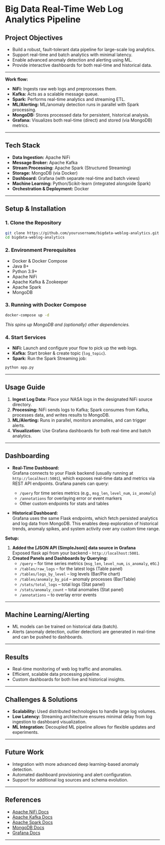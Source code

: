 
# Big Data Real-Time Web Log Analytics Pipeline

## Project Objectives

- Build a robust, fault-tolerant data pipeline for large-scale log analytics.
- Support real-time and batch analytics with minimal latency.
- Enable advanced anomaly detection and alerting using ML.
- Provide interactive dashboards for both real-time and historical data.

---


**Work flow:**
- **NiFi:** Ingests raw web logs and preprocesses them.
- **Kafka:** Acts as a scalable message queue.
- **Spark:** Performs real-time analytics and streaming ETL.
- **ML/Alerting:** ML/anomaly detection runs in parallel with Spark processing.
- **MongoDB:** Stores processed data for persistent, historical analysis.
- **Grafana:** Visualizes both real-time (direct) and stored (via MongoDB) metrics.

---

## Tech Stack

- **Data Ingestion:** Apache NiFi
- **Message Broker:** Apache Kafka
- **Stream Processing:** Apache Spark (Structured Streaming)
- **Storage:** MongoDB (via Docker)
- **Dashboard:** Grafana (with separate real-time and batch views)
- **Machine Learning:** Python/Scikit-learn (integrated alongside Spark)
- **Orchestration & Deployment:** Docker

---

## Setup & Installation

### 1. Clone the Repository

```bash
git clone https://github.com/yourusername/bigdata-weblog-analytics.git
cd bigdata-weblog-analytics
```

### 2. Environment Prerequisites

- Docker & Docker Compose
- Java 8+
- Python 3.9+
- Apache NiFi
- Apache Kafka & Zookeeper
- Apache Spark
- MongoDB

### 3. Running with Docker Compose

```bash
docker-compose up -d
```

_This spins up MongoDB and (optionally) other dependencies._

### 4. Start Services

- **NiFi:** Launch and configure your flow to pick up the web logs.
- **Kafka:** Start broker & create topic (`log_topic`).
- **Spark:** Run the Spark Streaming job:

```bash
python app.py
```

---

## Usage Guide

1. **Ingest Log Data:** Place your NASA logs in the designated NiFi source directory.
2. **Processing:** NiFi sends logs to Kafka; Spark consumes from Kafka, processes data, and writes results to MongoDB.
3. **ML/Alerting:** Runs in parallel, monitors anomalies, and can trigger alerts.
4. **Visualization:** Use Grafana dashboards for both real-time and batch analytics.

---

## Dashboarding

- **Real-Time Dashboard:**  
  Grafana connects to your Flask backend (usually running at `http://localhost:5001`), which exposes real-time data and metrics via REST API endpoints. Grafana panels can query:
  - `/query` for time series metrics (e.g., `msg_len`, `level_num`, `is_anomaly`)
  - `/annotations` for overlaying error or event markers
  - Other custom endpoints for stats and tables

- **Historical Dashboard:**  
  Grafana uses the same Flask endpoints, which fetch persisted analytics and log data from MongoDB. This enables deep exploration of historical trends, anomaly spikes, and system activity over any custom time range.

**Setup:**
1. **Added the [JSON API (SimpleJson)] data source in Grafana**  
   Exposed flask api from your backend - `http://localhost:5001`.
2. **Created Panels and Dashboards by Querying:**
    - `/query` – for time series metrics (`msg_len`, `level_num`, `is_anomaly`, etc.)
    - `/tables/raw_logs` – for the latest logs (Table panel)
    - `/tables/logs_by_level` – log levels (Bar/Pie chart)
    - `/tables/anomaly_by_pid` – anomaly processes (Bar/Table)
    - `/stats/total_logs` – total logs (Stat panel)
    - `/stats/anomaly_count` – total anomalies (Stat panel)
    - `/annotations` – to overlay error events

---


## Machine Learning/Alerting

- ML models can be trained on historical data (batch).
- Alerts (anomaly detection, outlier detection) are generated in real-time and can be pushed to dashboards.

---

## Results

- Real-time monitoring of web log traffic and anomalies.
- Efficient, scalable data processing pipeline.
- Custom dashboards for both live and historical insights.

---

## Challenges & Solutions

- **Scalability:** Used distributed technologies to handle large log volumes.
- **Low Latency:** Streaming architecture ensures minimal delay from log ingestion to dashboard visualization.
- **ML Integration:** Decoupled ML pipeline allows for flexible updates and experiments.

---

## Future Work

- Integration with more advanced deep learning-based anomaly detection.
- Automated dashboard provisioning and alert configuration.
- Support for additional log sources and schema evolution.

---

## References

- [Apache NiFi Docs](https://nifi.apache.org/docs.html)
- [Apache Kafka Docs](https://kafka.apache.org/documentation/)
- [Apache Spark Docs](https://spark.apache.org/docs/latest/)
- [MongoDB Docs](https://www.mongodb.com/docs/)
- [Grafana Docs](https://grafana.com/docs/)

---

